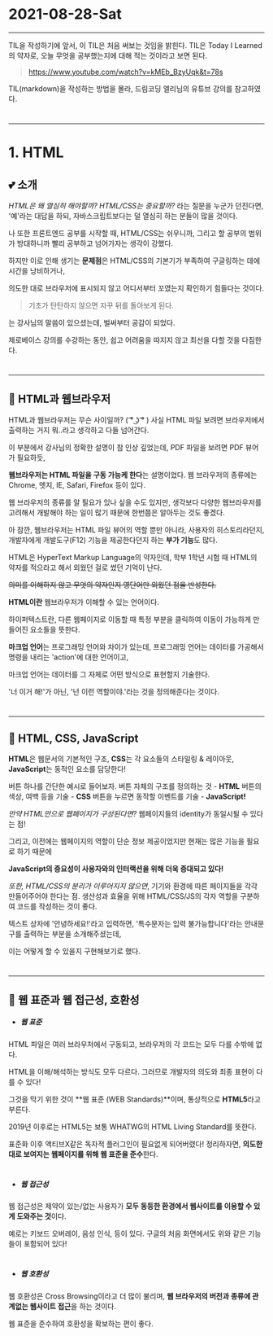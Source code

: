 # 2021-08-28-Sat
___
TIL을 작성하기에 앞서, 이 TIL은 처음 써보는 것임을 밝힌다.
TIL은 Today I Learned의 약자로, 
오늘 무엇을 공부했는지에 대해 적는 것이라고 보면 된다.

 >https://www.youtube.com/watch?v=kMEb_BzyUqk&t=78s

 TIL(markdown)을 작성하는 방법을 몰라, 드림코딩 엘리님의 유튜브 강의를 참고하였다.
 #
 ___
# 1. HTML
## 💕 소개
*HTML은 왜 열심히 해야할까? HTML/CSS는 중요할까?* 라는 질문을 누군가 던진다면,
'예'라는 대답을 하되,
 자바스크립트보다는 덜 열심히 하는 분들이 많을 것이다.

나 또한 프론트엔드 공부를 시작할 때,
HTML/CSS는 쉬우니까, 그리고 할 공부의 범위가 방대하니까
빨리 공부하고 넘어가자는 생각이 강했다.

하지만 이로 인해 생기는 **문제점**은 
HTML/CSS의 기본기가 부족하여 구글링하는 데에 시간을 낭비하거나,

의도한 대로 브라우저에 표시되지 않고 어디서부터 꼬였는지 확인하기 힘들다는 것이다.

> 기초가 탄탄하지 않으면 자꾸 뒤를 돌아보게 된다.

는 강사님의 말씀이 있으셨는데, 벌써부터 공감이 되었다.

제로베이스 강의를 수강하는 동안,
쉽고 어려움을 따지지 않고 최선을 다할 것을 다짐한다.
#

___
## 👚 HTML과 웹브라우저

HTML과 웹브라우저는 무슨 사이일까? ( ͡° ͜ʖ ͡° )
사실 HTML 파일 보려면 브라우저에서 출력하는 거지 뭐..라고 생각하고 다들 넘어간다.

이 부분에서 강사님의 정확한 설명이 참 인상 깊었는데,
PDF 파일을 보려면 PDF 뷰어가 필요하듯,

**웹브라우저는 HTML 파일을 구동 가능케 한다**는 설명이었다.
웹 브라우저의 종류에는 Chrome, 엣지, IE, Safari, Firefox 등이 있다.

웹 브라우저의 종류를 알 필요가 있나 싶을 수도 있지만,
 생각보다 다양한 웹브라우저를 고려해서 개발해야 하는 일이 많기 때문에 한번쯤은 알아두는 것도 좋겠다.

아 잠깐, 웹브라우저는 HTML 파일 뷰어의 역할 뿐만 아니라, 사용자의 히스토리라던지,
 개발자에게 개발도구(F12) 기능을 제공한다던지 하는 **부가 기능**도 많다.

HTML은 HyperText Markup Language의 약자인데, 
학부 1학년 시험 때 HTML의 약자를 적으라고 해서 외웠던 걸로 썼던 기억이 난다. 

~~의미를 이해하지 않고 무엇의 약자인지 영단어만 외웠던 점을 반성한다.~~

**HTML이란** 웹브라우저가 이해할 수 있는 언어이다.

하이퍼텍스트란, 다른 웹페이지로 이동할 때 특정 부분을 클릭하여 이동이 가능하게 만들어진 요소들을 뜻한다. 

**마크업 언어**는 프로그래밍 언어와 차이가 있는데, 
프로그래밍 언어는 데이터를 가공해서 명령을 내리는 'action'에 대한 언어이고,

마크업 언어는 데이터를 그 자체로 어떤 방식으로 표현할지 기술한다. 

'너 이거 해!'가 아닌, '넌 이런 역할이야.'라는 것을 정의해준다는 것이다.
#
___

## 💖 HTML, CSS, JavaScript
**HTML**은 웹문서의 기본적인 구조,
**CSS**는 각 요소들의 스타일링 & 레이아웃,
**JavaScript**는 동적인 요소를 담당한다!

버튼 하나를 간단한 예시로 들어보자.
버튼 자체의 구조를 정의하는 것 - **HTML**
버튼의 색상, 여백 등을 기술 - **CSS**
버튼을 누르면 동작할 이벤트를 기술 - **JavaScript!**

*만약 HTML만으로 웹페이지가 구성된다면?*
웹페이지들의 identity가 동일시될 수 있다는 점!

그리고, 이전에는 웹페이지의 역할이 단순 정보 제공이었지만
현재는 많은 기능을 필요로 하기 때문에

**JavaScript의 중요성이 사용자와의 인터랙션을 위해 더욱 증대되고 있다!**

*또한, HTML/CSS의 분리가 이루어지지 않으면*,
기기와 환경에 따른 페이지들을 각각 만들어주어야 한다는 점.
생산성과 효율을 위해 HTML/CSS/JS의 각자 역할을 구분하여 코드를 작성하는 것이 좋다.

텍스트 상자에 '안녕하세요!'라고 입력하면,
'특수문자는 입력 불가능합니다'라는
안내문구를 출력하는 부분을 소개해주셨는데,

이는 어떻게 할 수 있을지 구현해보기로 했다.
#
___

## 🎀 웹 표준과 웹 접근성, 호환성
* ##### 웹 표준 
HTML 파일은 여러 브라우저에서 구동되고,
브라우저의 각 코드는 모두 다를 수밖에 없다.

HTML을 이해/해석하는 방식도 모두 다르다.
그러므로 개발자의 의도와 최종 표현이 다를 수 있다!

그것을 막기 위한 것이 **웹 표준 (WEB Standards)**이며,
통상적으로 **HTML5**라고 부른다.

2019년 이후로는 HTML5는 보통 WHATWG의 
HTML Living Standard를 뜻한다.

표준화 이후 액티브X같은 독자적 플러그인이 필요없게 되어버렸다!
정리하자면, **의도한 대로 보여지는 웹페이지를 위해 웹 표준을 준수**한다.
#
* ##### 웹 접근성 
웹 접근성은 제약이 있는/없는 사용자가 **모두 동등한 환경에서
웹사이트를 이용할 수 있게 도와주는 것**이다.

예로는 키보드 오버레이, 음성 인식, 등이 있다.
구글의 처음 화면에서도 위와 같은 기능들이 포함되어 있다!
#
* ##### 웹 호환성 
웹 호환성은 Cross Browsing이라고 더 많이 불리며,
**웹 브라우저의 버전과 종류에 관계없는 웹사이트 접근**을 하는 것이다.

웹 표준을 준수하여 호환성을 확보하는 편이 좋다.